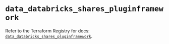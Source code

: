 # `data_databricks_shares_pluginframework`

Refer to the Terraform Registry for docs: [`data_databricks_shares_pluginframework`](https://registry.terraform.io/providers/databricks/databricks/1.77.0/docs/data-sources/shares_pluginframework).
